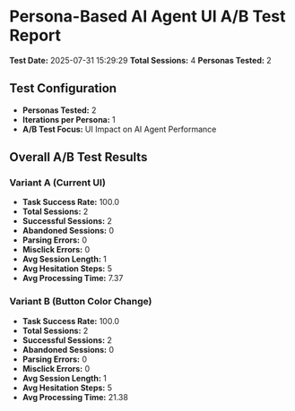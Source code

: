 # Persona-Based AI Agent UI A/B Test Report
**Test Date:** 2025-07-31 15:29:29
**Total Sessions:** 4
**Personas Tested:** 2

## Test Configuration
- **Personas Tested:** 2
- **Iterations per Persona:** 1
- **A/B Test Focus:** UI Impact on AI Agent Performance

## Overall A/B Test Results
### Variant A (Current UI)
- **Task Success Rate:** 100.0
- **Total Sessions:** 2
- **Successful Sessions:** 2
- **Abandoned Sessions:** 0
- **Parsing Errors:** 0
- **Misclick Errors:** 0
- **Avg Session Length:** 1
- **Avg Hesitation Steps:** 5
- **Avg Processing Time:** 7.37

### Variant B (Button Color Change)
- **Task Success Rate:** 100.0
- **Total Sessions:** 2
- **Successful Sessions:** 2
- **Abandoned Sessions:** 0
- **Parsing Errors:** 0
- **Misclick Errors:** 0
- **Avg Session Length:** 1
- **Avg Hesitation Steps:** 5
- **Avg Processing Time:** 21.38

